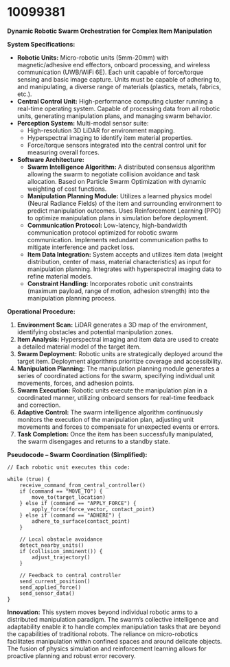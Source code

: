 # 10099381

**Dynamic Robotic Swarm Orchestration for Complex Item Manipulation**

**System Specifications:**

*   **Robotic Units:** Micro-robotic units (5mm-20mm) with magnetic/adhesive end effectors, onboard processing, and wireless communication (UWB/WiFi 6E). Each unit capable of force/torque sensing and basic image capture. Units must be capable of adhering to, and manipulating, a diverse range of materials (plastics, metals, fabrics, etc.).
*   **Central Control Unit:** High-performance computing cluster running a real-time operating system. Capable of processing data from all robotic units, generating manipulation plans, and managing swarm behavior.
*   **Perception System:** Multi-modal sensor suite:
    *   High-resolution 3D LiDAR for environment mapping.
    *   Hyperspectral imaging to identify item material properties.
    *   Force/torque sensors integrated into the central control unit for measuring overall forces.
*   **Software Architecture:**
    *   **Swarm Intelligence Algorithm:** A distributed consensus algorithm allowing the swarm to negotiate collision avoidance and task allocation. Based on Particle Swarm Optimization with dynamic weighting of cost functions.
    *   **Manipulation Planning Module:** Utilizes a learned physics model (Neural Radiance Fields) of the item and surrounding environment to predict manipulation outcomes. Uses Reinforcement Learning (PPO) to optimize manipulation plans in simulation before deployment.
    *   **Communication Protocol:** Low-latency, high-bandwidth communication protocol optimized for robotic swarm communication. Implements redundant communication paths to mitigate interference and packet loss.
    *   **Item Data Integration:** System accepts and utilizes item data (weight distribution, center of mass, material characteristics) as input for manipulation planning. Integrates with hyperspectral imaging data to refine material models.
    *   **Constraint Handling:** Incorporates robotic unit constraints (maximum payload, range of motion, adhesion strength) into the manipulation planning process.

**Operational Procedure:**

1.  **Environment Scan:** LiDAR generates a 3D map of the environment, identifying obstacles and potential manipulation zones.
2.  **Item Analysis:** Hyperspectral imaging and item data are used to create a detailed material model of the target item.
3.  **Swarm Deployment:** Robotic units are strategically deployed around the target item. Deployment algorithms prioritize coverage and accessibility.
4.  **Manipulation Planning:** The manipulation planning module generates a series of coordinated actions for the swarm, specifying individual unit movements, forces, and adhesion points.
5.  **Swarm Execution:** Robotic units execute the manipulation plan in a coordinated manner, utilizing onboard sensors for real-time feedback and correction.
6.  **Adaptive Control:** The swarm intelligence algorithm continuously monitors the execution of the manipulation plan, adjusting unit movements and forces to compensate for unexpected events or errors.
7.  **Task Completion:** Once the item has been successfully manipulated, the swarm disengages and returns to a standby state.

**Pseudocode – Swarm Coordination (Simplified):**

```
// Each robotic unit executes this code:

while (true) {
    receive_command_from_central_controller()
    if (command == "MOVE_TO") {
        move_to(target_location)
    } else if (command == "APPLY_FORCE") {
        apply_force(force_vector, contact_point)
    } else if (command == "ADHERE") {
        adhere_to_surface(contact_point)
    }

    // Local obstacle avoidance
    detect_nearby_units()
    if (collision_imminent()) {
        adjust_trajectory()
    }

    // Feedback to central controller
    send_current_position()
    send_applied_force()
    send_sensor_data()
}
```

**Innovation:**  This system moves beyond individual robotic arms to a distributed manipulation paradigm. The swarm’s collective intelligence and adaptability enable it to handle complex manipulation tasks that are beyond the capabilities of traditional robots.  The reliance on micro-robotics facilitates manipulation within confined spaces and around delicate objects. The fusion of physics simulation and reinforcement learning allows for proactive planning and robust error recovery.